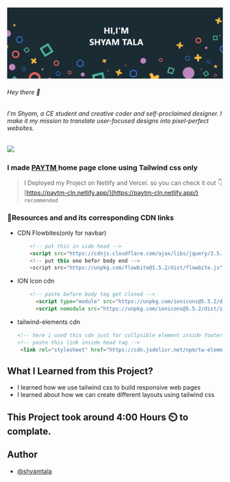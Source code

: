 ![](./screenshot/2.png)

###### Hey there 👋
###### I'm Shyam, a CE student and creative coder and self-proclaimed designer. I make it my mission to translate user-focused designs into pixel-perfect websites.


![](./screenshot/1.png)


### I made [PAYTM ](https://paytm.com/) home page clone using Tailwind css only

>I Deployed my Project on Netlify and Vercel. so you can check it out 👇
<br> [https://paytm-cln.netlify.app/](https://paytm-cln.netlify.app/) `recommended`

### 📌Resources and and its corresponding CDN links

- CDN Flowbites(only for navbar) 
    ```html
        <!-- put this in side head -->
        <script src="https://cdnjs.cloudflare.com/ajax/libs/jquery/3.5.1/jquery.min.js"></scrip>
        <!-- put this one befor body end -->
        <script src="https://unpkg.com/flowbite@1.5.2/dist/flowbite.js"></script>

    ```
- ION Icon cdn
    ```html
        <!-- paste before body tag get closed -->
          <script type="module" src="https://unpkg.com/ionicons@5.5.2/dist/ionicons/ionicons.esm.js"></script>
          <script nomodule src="https://unpkg.com/ionicons@5.5.2/dist/ionicons/ionicons.js"></script>

    ```

- tailwind-elements cdn
    ```html
    <!-- here i used this cdn just for collpsible element inside footer -->
    <!-- paste this link inside head tag -->
     <link rel="stylesheet" href="https://cdn.jsdelivr.net/npm/tw-elements/dist/css/index.min.css" />

    ```


## What I Learned from this Project?

- I learned how we use tailwind css to build responsive web pages
- I learned about how we can create different layouts using tailwind css


## This Project took around 4:00 Hours ⏲️ to complate.

## Author

- [@shyamtala](https://github.com/shyamtala003)

